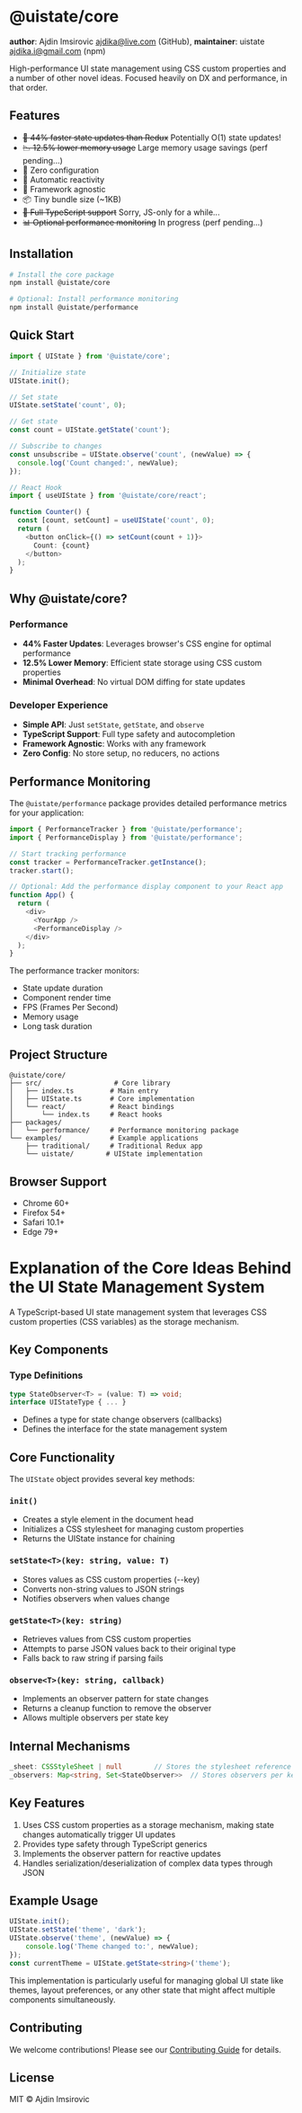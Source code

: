 # @uistate/core

**author**: Ajdin Imsirovic <ajdika@live.com> (GitHub),
**maintainer**: uistate <ajdika.i@gmail.com> (npm)

High-performance UI state management using CSS custom properties and a number of other novel ideas. Focused heavily on DX and performance, in that order.

## Features

- ~~🚀 44% faster state updates than Redux~~ Potentially O(1) state updates!
- ~~📉 12.5% lower memory usage~~ Large memory usage savings (perf pending...)
- 🎯 Zero configuration
- 🔄 Automatic reactivity
- 🎨 Framework agnostic
- 📦 Tiny bundle size (~1KB)
- ~~💪 Full TypeScript support~~ Sorry, JS-only for a while...
- ~~📊 Optional performance monitoring~~ In progress (perf pending...)

## Installation

```bash
# Install the core package
npm install @uistate/core

# Optional: Install performance monitoring
npm install @uistate/performance
```

## Quick Start

```typescript
import { UIState } from '@uistate/core';

// Initialize state
UIState.init();

// Set state
UIState.setState('count', 0);

// Get state
const count = UIState.getState('count');

// Subscribe to changes
const unsubscribe = UIState.observe('count', (newValue) => {
  console.log('Count changed:', newValue);
});

// React Hook
import { useUIState } from '@uistate/core/react';

function Counter() {
  const [count, setCount] = useUIState('count', 0);
  return (
    <button onClick={() => setCount(count + 1)}>
      Count: {count}
    </button>
  );
}
```

## Why @uistate/core?

### Performance

- **44% Faster Updates**: Leverages browser's CSS engine for optimal performance
- **12.5% Lower Memory**: Efficient state storage using CSS custom properties
- **Minimal Overhead**: No virtual DOM diffing for state updates

### Developer Experience

- **Simple API**: Just `setState`, `getState`, and `observe`
- **TypeScript Support**: Full type safety and autocompletion
- **Framework Agnostic**: Works with any framework
- **Zero Config**: No store setup, no reducers, no actions

## Performance Monitoring

The `@uistate/performance` package provides detailed performance metrics for your application:

```typescript
import { PerformanceTracker } from '@uistate/performance';
import { PerformanceDisplay } from '@uistate/performance';

// Start tracking performance
const tracker = PerformanceTracker.getInstance();
tracker.start();

// Optional: Add the performance display component to your React app
function App() {
  return (
    <div>
      <YourApp />
      <PerformanceDisplay />
    </div>
  );
}
```

The performance tracker monitors:
- State update duration
- Component render time
- FPS (Frames Per Second)
- Memory usage
- Long task duration

## Project Structure

```
@uistate/core/
├── src/                  # Core library
│   ├── index.ts         # Main entry
│   ├── UIState.ts       # Core implementation
│   └── react/           # React bindings
│       └── index.ts     # React hooks
├── packages/
│   └── performance/     # Performance monitoring package
└── examples/            # Example applications
    ├── traditional/     # Traditional Redux app
    └── uistate/        # UIState implementation
```

## Browser Support

- Chrome 60+
- Firefox 54+
- Safari 10.1+
- Edge 79+

# Explanation of the Core Ideas Behind the UI State Management System

A TypeScript-based UI state management system that leverages CSS custom properties (CSS variables) as the storage mechanism.

## Key Components

### Type Definitions

```typescript
type StateObserver<T> = (value: T) => void;
interface UIStateType { ... }
```

- Defines a type for state change observers (callbacks)
- Defines the interface for the state management system

## Core Functionality

The `UIState` object provides several key methods:

### `init()`
- Creates a style element in the document head
- Initializes a CSS stylesheet for managing custom properties
- Returns the UIState instance for chaining

### `setState<T>(key: string, value: T)`
- Stores values as CSS custom properties (--key)
- Converts non-string values to JSON strings
- Notifies observers when values change

### `getState<T>(key: string)`
- Retrieves values from CSS custom properties
- Attempts to parse JSON values back to their original type
- Falls back to raw string if parsing fails

### `observe<T>(key: string, callback)`
- Implements an observer pattern for state changes
- Returns a cleanup function to remove the observer
- Allows multiple observers per state key

## Internal Mechanisms

```typescript
_sheet: CSSStyleSheet | null        // Stores the stylesheet reference
_observers: Map<string, Set<StateObserver>>  // Stores observers per key
```

## Key Features

1. Uses CSS custom properties as a storage mechanism, making state changes automatically trigger UI updates
2. Provides type safety through TypeScript generics
3. Implements the observer pattern for reactive updates
4. Handles serialization/deserialization of complex data types through JSON

## Example Usage

```typescript
UIState.init();
UIState.setState('theme', 'dark');
UIState.observe('theme', (newValue) => {
    console.log('Theme changed to:', newValue);
});
const currentTheme = UIState.getState<string>('theme');
```

This implementation is particularly useful for managing global UI state like themes, layout preferences, or any other state that might affect multiple components simultaneously.

## Contributing

We welcome contributions! Please see our [Contributing Guide](CONTRIBUTING.md) for details.

## License

MIT © Ajdin Imsirovic
